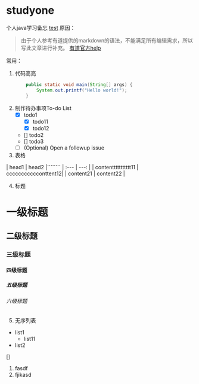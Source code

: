 # studyone
个人java学习备忘
[test](#二级标题)
原因：
> 由于个人参考有道提供的markdown的语法，不能满足所有编辑需求，所以写此文章进行补充。 [有道官方help](http://note.youdao.com/iyoudao/?p=2411)

常用：

1. 代码高亮
    ``` java
        public static void main(String[] args) {
            System.out.printf("Hello world!");
        }
    ```
2. 制作待办事项To-do List
    - [x] todo1
        - [x] todo11
        - [x] todo12
    - [] todo2
    - [] todo3
    - [ ] \(Optional) Open a followup issue
3. 表格

| head1 | head2 |````````
| :--- | ---: |
| contenttttttttttt11 | ccccccccccconttent12|
| content21 | content22 |

4. 标题

# 一级标题
## 二级标题
### 三级标题
#### 四级标题
##### 五级标题
###### 六级标题

5. 无序列表
- list1
  - list11
- list2

[]

1. fasdf
2. fjikasd